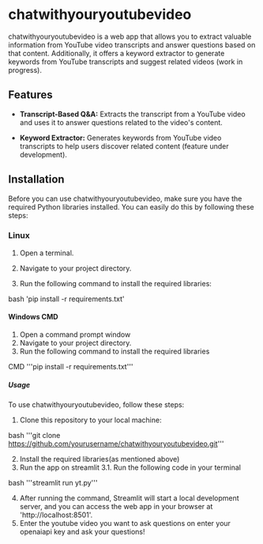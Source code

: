 # chatwithyouryoutubevideo

chatwithyouryoutubevideo is a web app that allows you to extract valuable information from YouTube video transcripts and answer questions based on that content. Additionally, it offers a keyword extractor to generate keywords from YouTube transcripts and suggest related videos (work in progress).

## Features

- **Transcript-Based Q&A:** Extracts the transcript from a YouTube video and uses it to answer questions related to the video's content.

- **Keyword Extractor:** Generates keywords from YouTube video transcripts to help users discover related content (feature under development).

## Installation

Before you can use chatwithyouryoutubevideo, make sure you have the required Python libraries installed. You can easily do this by following these steps:

### Linux

1. Open a terminal.

2. Navigate to your project directory.

3. Run the following command to install the required libraries:

bash
'pip install -r requirements.txt'


#### Windows CMD

1. Open a command prompt window
2. Navigate to your project directory.
3. Run the following command to install the required libraries

CMD
'''pip install -r requirements.txt'''

##### Usage

To use chatwithyouryoutubevideo, follow these steps:

1. Clone this repository to your local machine:

bash
'''git clone https://github.com/yourusername/chatwithyouryoutubevideo.git'''

2. Install the required libraries(as mentioned above)
3. Run the app on streamlit 
3.1. Run the following code in your terminal

bash
'''streamlit run yt.py'''

4. After running the command, Streamlit will start a local development server, and you can access the web app in your browser at 'http://localhost:8501'.
5. Enter the youtube video you want to ask questions on enter your openaiapi key and ask your questions!

